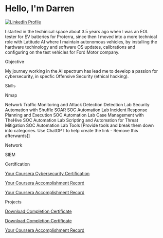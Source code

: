 # Hello, I'm Darren

<a href="https://www.linkedin.com/in/darren-smith-6835a0339" target="_blank">
  <img src="https://img.shields.io/badge/LinkedIn-0077B5?style=for-the-badge&logo=linkedin&logoColor=white" alt="LinkedIn Profile" />
</a>





I started in the techinical space about 3.5 years ago when I was an EOL tester for EV batteries for Proterra, since then I moved into a more technical role with Latitude AI where I maintain autonomous vehicles, by installing the hardware techinology and software OS updates, calibrations and configuring on the test vehicles for Ford Motor company.

Objective

My journey working in the AI spectrum has lead me to develop a passion for cybersecurity, in specfic Offensive Security (ethical hacking).

Skills

Nmap

Network Traffic Monitoring and Attack Detection	Detection Lab
Security Automation with Shuffle SOAR	SOC Automation Lab
Incident Response Planning and Execution	SOC Automation Lab
Case Management with TheHive	SOC Automation Lab
Scripting and Automation for Threat Mitigation	SOC Automation Lab
Tools
[Provide tools and break them down into categories. Use ChatGPT to help create the link - Remove this afterwards]]

Network
  

 
SIEM
  
Certification

[Your Coursera Cybersecurity Certification](https://coursera.org/share/c32879f18969af15ed3be8cec20356d1)

[Your Coursera Accomplishment Record](https://www.coursera.org/account/accomplishments/records/FMY3ISA9L8KA)


[Your Coursera Accomplishment Record](https://www.coursera.org/account/accomplishments/records/ZP9ATQ7L3C1B)


    
Projects

[Download Completion Certificate](https://forage-uploads-prod.s3.amazonaws.com/completion-certificates/RwKkimvLMkHbEHKAA/kepAuhuGGuyc5guoh_RwKkimvLMkHbEHKAA_TSZ89XJPwrZescRaB_1732634672066_completion_certificate.pdf)

[Download Completion Certificate](https://forage-uploads-prod.s3.amazonaws.com/completion-certificates/ifobHAoMjQs9s6bKS/gmf3ypEXBj2wvfQWC_ifobHAoMjQs9s6bKS_TSZ89XJPwrZescRaB_1732924822482_completion_certificate.pdf)

[Your Coursera Accomplishment Record](https://www.coursera.org/account/accomplishments/records/ZP9ATQ7L3C1B)


